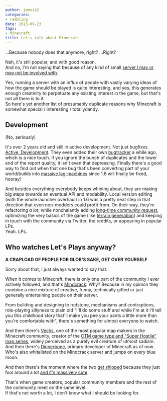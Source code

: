 ```yaml
---
author: jemus42
categories:
- rambling
date: 2013-09-23
tags: 
- Minecraft
title: Let's talk about Minecraft
---
```


…Because nobody does that anymore, right? …Right?

Nah, it's still popular, and with good reason.  
And no, I'm not saying that because of any kind of small [server I may or may not be involved with](https://wurstmineberg.de). 
<!-- more -->
Yes, running a server with an influx of people with vastly varying ideas of how the game should be played is quite interesting, and yes, this generates enough creativity to perpetuate any existing interest in the game, but that's not all there is to it.   
So here's yet another list of presumably duplicate reasons why Minecraft is somewhat special / interesting / totallydandy.

## Development
(No, seriously)

It's over 2 years old and still in active development. Not just bugfixes.   
[Active. Development](http://minecraft.gamepedia.com/Version_history/Development_versions). They even added their own [bugtracker](https://mojang.atlassian.net/browse/MC) a while ago, which is a nice touch. If you ignore the bunch of duplicates and the lower end of the report quality, it isn't even that depressing. Finally there's a good way to find out when that one bug that's been converting part of your world/builds into [massive lag-machines](https://mojang.atlassian.net/browse/MC-17630) since 1.6 will finally be fixed, hooray!  

And besides everything everybody keeps whining about, they are making big steps towards an eventual API and modability. Local version editing (with the whole launcher overhaul) in 1.6 was a pretty neat step in that direction that even non-modders could profit from. On their way, they're refactoring *a lot*, while nonchalantly adding [long-time community request](http://minecraft.gamepedia.com/Horse), optimizing the very basics of the game (like [terrain generation](http://minecraft.gamepedia.com/Version_history/Development_versions#Minecraft_1.7_Snapshots_.26_Pre-releases)) and keeping in touch with the community via Twitter, the reddits, or appearing in popular LPs.  
Yeah. LPs.

## Who watches Let's Plays anyway?
**A CRAPLOAD OF PEOPLE FOR GLOB'S SAKE, GET OVER YOURSELF**

Sorry about that, I just always wanted to say that.

When it comes to Minecraft, there is only one part of the community I ever actively followed, and that's [Mindcrack](http://www.reddit.com/r/mindcrack). Why? Because in my opinion they combine a nice mixture of creative, funny, technically gifted or just generally entertaining people on their server.  

From building and designing to redstone, mechanisms and contraptions, role-playing sillyness to plain old "I'll do some stuff and while I'm at it I'll tell you this childhood story that'll make you pee your pants a little more than you're comfortable with", there's something for almost everyone to watch.   

And then there's [Vechs](http://mindcrack.altervista.org/wiki/Vechs), one of the most popular map makers in the Minecraft community, creator of the [CTM game type and "Super Hostile" map series](http://mindcrack.altervista.org/wiki/OOG#Super_Hostile), widely perceived as a purely evil creature of utmost sadism.   
And then there's [Dinnerbone](http://minecraft.gamepedia.com/Nathan_Adams), primary developer of Minecraft as of now. Who's also whitelisted on the Mindcrack server and jumps on every blue moon.

And then there's the moment where the two [get shipped](https://twitter.com/Vechs/status/381531122263277568) because they just fool around a lot [and it's massively cute](http://www.youtube.com/watch?v=HMoipj1ugFY).

That's when game creators, popular community members and the rest of the community meet on the same level.   
If that's not worth a lot, I don't know what I should be looking for.
